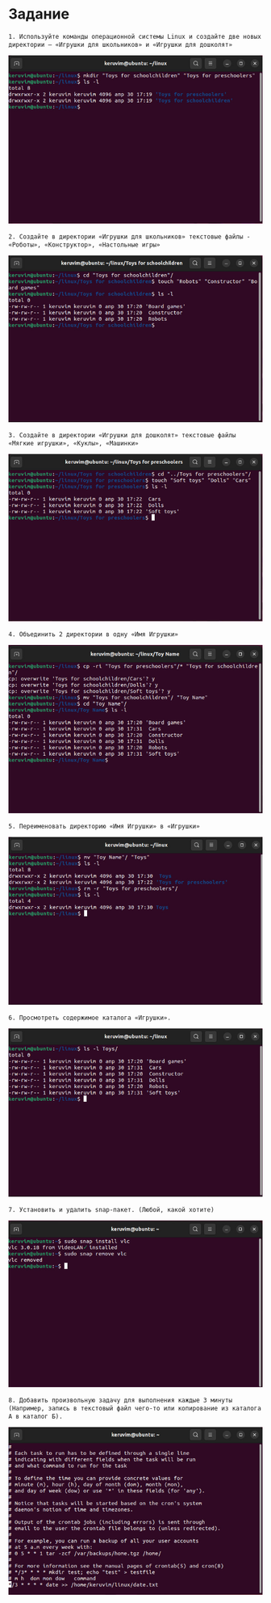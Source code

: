 # Задание
    1. Используйте команды операционной системы Linux и создайте две новых директории – «Игрушки для школьников» и «Игрушки для дошколят»
![task1](screens/task1.jpg)

    2. Создайте в директории «Игрушки для школьников» текстовые файлы - «Роботы», «Конструктор», «Настольные игры»
![task2](screens/task2.jpg)

    3. Создайте в директории «Игрушки для дошколят» текстовые файлы «Мягкие игрушки», «Куклы», «Машинки»
![task3](screens/task3.jpg)

    4. Объединить 2 директории в одну «Имя Игрушки»
![task4](screens/task4.jpg)

    5. Переименовать директорию «Имя Игрушки» в «Игрушки»
![task4](screens/task5.jpg)

    6. Просмотреть содержимое каталога «Игрушки».
![task4](screens/task6.jpg)

    7. Установить и удалить snap-пакет. (Любой, какой хотите)
![task4](screens/task7.jpg)

    8. Добавить произвольную задачу для выполнения каждые 3 минуты (Например, запись в текстовый файл чего-то или копирование из каталога А в каталог Б).
![task4](screens/task8.jpg)